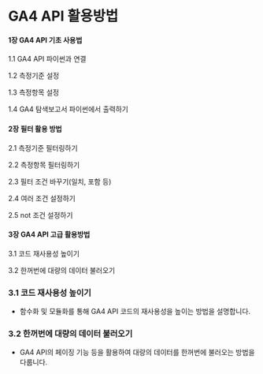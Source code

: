 # GA4 API 활용방법

#### 1장 GA4 API 기초 사용법
1.1 GA4 API 파이썬과 연결

1.2 측정기준 설정

1.3 측정항목 설정

1.4 GA4 탐색보고서 파이썬에서 출력하기

#### 2장 필터 활용 방법
2.1 측정기준 필터링하기

2.2 측정항목 필터링하기

2.3 필터 조건 바꾸기(일치, 포함 등)

2.4 여러 조건 설정하기

2.5 not 조건 설정하기

#### 3장 GA4 API 고급 활용방법
3.1 코드 재사용성 높이기 

3.2 한꺼번에 대량의 데이터 불러오기
### 3.1 코드 재사용성 높이기
- 함수화 및 모듈화를 통해 GA4 API 코드의 재사용성을 높이는 방법을 설명합니다.

### 3.2 한꺼번에 대량의 데이터 불러오기
- GA4 API의 페이징 기능 등을 활용하여 대량의 데이터를 한꺼번에 불러오는 방법을 다룹니다.

